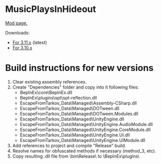 # MusicPlaysInHideout
[Mod page.](https://hub.sp-tarkov.com/files/file/2891-music-plays-in-hideout)

Downloads:
- [For 3.11.x](https://github.com/Mugnum/SPT_MusicPlaysInHideout/releases) (latest)
- [For 3.10.x](https://github.com/Mugnum/SPT_MusicPlaysInHideout/releases/tag/1.0.0)

# Build instructions for new versions
1. Clear existing assembly references.
2. Create "Dependencies" folder and copy into it following files:
   - BepInEx\core\BepInEx.dll
   - BepInEx\plugins\spt\spt-reflection.dll
   - EscapeFromTarkov_Data\Managed\Assembly-CSharp.dll
   - EscapeFromTarkov_Data\Managed\DOTween.dll
   - EscapeFromTarkov_Data\Managed\DOTween.Modules.dll
   - EscapeFromTarkov_Data\Managed\UnityEngine.dll
   - EscapeFromTarkov_Data\Managed\UnityEngine.AudioModule.dll
   - EscapeFromTarkov_Data\Managed\UnityEngine.CoreModule.dll
   - EscapeFromTarkov_Data\Managed\UnityEngine.UI.dll
   - EscapeFromTarkov_Data\Managed\UnityEngine.UIModule.dll
3. Add references to project and compile "Release" build.
4. Resolve names for obfuscated methods if necessary (method_3, etc).
5. Copy resulting .dll file from \bin\Release\ to \BepInEx\plugins\
